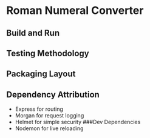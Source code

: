 # Roman Numeral Converter
## Build and Run
## Testing Methodology
## Packaging Layout
## Dependency Attribution
<!-- TODO: add links to these packages on npm -->
- Express for routing
- Morgan for request logging
- Helmet for simple security
###Dev Dependencies
- Nodemon for live reloading
